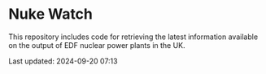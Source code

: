 # Nuke Watch

This repository includes code for retrieving the latest information available on the output of EDF nuclear power plants in the UK.

Last updated: 2024-09-20 07:13